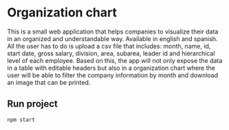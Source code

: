 # Organization chart
This is a small web application that helps companies to visualize their data in an organized and understandable way. Available in english and spanish.
All the user has to  do is upload a csv file that includes: month, name, id, start date, gross salary, division, area, subarea, leader id and hierarchical level of each employee. Based on this, the app will not only expose the data in a table with editable headers but also in a organization chart where the user will be able to filter the company information by month and download an image that can be printed.


## Run project
```
npm start
```
